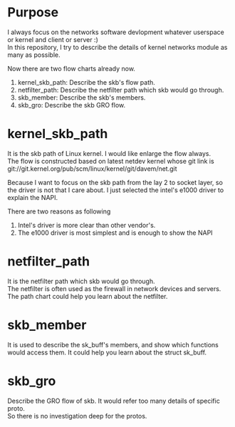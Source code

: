# Purpose  

I always focus on the networks software devlopment whatever userspace or kernel and client or server :)  
In this repository, I try to describe the details of kernel networks module as many as possible. 

Now there are two flow charts already now.  
1. kernel_skb_path: Describe the skb's flow path.  
2. netfilter_path: Describe the netfilter path which skb would go through.  
3. skb_member: Describe the skb's members.  
4. skb_gro: Describe the skb GRO flow.  


# kernel_skb_path
It is the skb path of Linux kernel. I would like enlarge the flow always.  
The flow is constructed based on latest netdev kernel whose git link is git://git.kernel.org/pub/scm/linux/kernel/git/davem/net.git


Because I want to focus on the skb path from the lay 2 to socket layer, so the driver is not that I care about. I just selected the intel's e1000 driver to explain the NAPI. 



There are two reasons as following
1. Intel's driver is more clear than other vendor's.   
2. The e1000 driver is most simplest and is enough to show the NAPI


# netfilter_path  
It is the netfilter path which skb would go through.  
The netfilter is often used as the firewall in network devices and servers. The path chart could help you learn about the netfilter.  

# skb_member

It is used to describe the sk_buff's members, and show which functions would access them. 
It could help you learn about the struct sk_buff. 


# skb_gro  
Describe the GRO flow of skb. It would refer too many details of specific proto.  
So there is no investigation deep for the protos.
